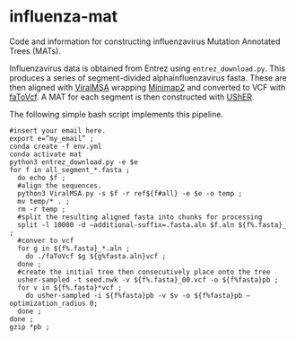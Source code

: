 # influenza-mat
Code and information for constructing influenzavirus Mutation Annotated Trees (MATs). 

Influenzavirus data is obtained from Entrez using `entrez_download.py`. This produces a series of segment-divided alphainfluenzavirus fasta. These are then aligned with [ViralMSA](https://github.com/niemasd/ViralMSA) wrapping [Minimap2](https://github.com/lh3/minimap2) and converted to VCF with [faToVcf](http://hgdownload.cse.ucsc.edu/admin/exe/). A MAT for each segment is then constructed with [UShER](https://github.com/yatisht/usher). 

The following simple bash script implements this pipeline.

```
#insert your email here.
export e=”my_email” ; 
conda create -f env.yml
conda activate mat
python3 entrez_download.py -e $e 
for f in all_segment_*.fasta ; 
  do echo $f ; 
  #align the sequences.
  python3 ViralMSA.py -s $f -r ref${f#all} -e $e -o temp ; 
  mv temp/* . ; 
  rm -r temp ; 
  #split the resulting aligned fasta into chunks for processing
  split -l 10000 -d –additional-suffix=.fasta.aln $f.aln ${f%.fasta}_ ;
  #conver to vcf
  for g in ${f%.fasta}_*.aln ;
    do ./faToVcf $g ${g%fasta.aln}vcf ; 
  done ;
  #create the initial tree then consecutively place onto the tree
  usher-sampled -t seed.nwk -v ${f%.fasta}_00.vcf -o ${f%fasta}pb ;
  for v in ${f%.fasta}*vcf ; 
    do usher-sampled -i ${f%fasta}pb -v $v -o ${f%fasta}pb –optimization_radius 0;
  done ;
done ;
gzip *pb ;
```
